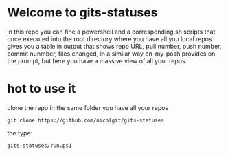 # Welcome to gits-statuses
in this repo you can fine a powershell and a corresponding sh scripts that once executed into the root directory where you have all you local repos
gives you a table in output that shows repo URL, pull number, push number, commit nunmber, files changed, in a similar way on-my-posh provides on the
prompt, but here you have a massive view of all your repos.

# hot to use it

clone the repo in the same folder you have all your repos

```
git clone https://github.com/nicolgit/gits-statuses  
```

the type:

```
gits-statuses/run.ps1
```
